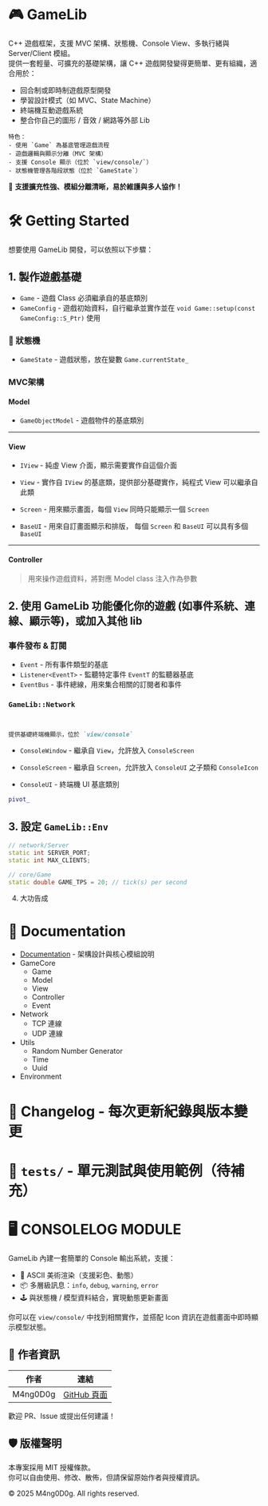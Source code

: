 # 🎮 GameLib

C++ 遊戲框架，支援 MVC 架構、狀態機、Console View、多執行緒與 Server/Client 模組。  
提供一套輕量、可擴充的基礎架構，讓 C++ 遊戲開發變得更簡單、更有組織，適合用於：

- 回合制或即時制遊戲原型開發
- 學習設計模式（如 MVC、State Machine）
- 終端機互動遊戲系統
- 整合你自己的圖形 / 音效 / 網路等外部 Lib

```
特色：
- 使用 `Game` 為基底管理遊戲流程
- 遊戲邏輯與顯示分離（MVC 架構）
- 支援 Console 顯示（位於 `view/console/`）
- 狀態機管理各階段狀態（位於 `GameState`）
```

🚀 **支援擴充性強、模組分離清晰，易於維護與多人協作！**


# 🛠️ Getting Started

想要使用 GameLib 開發，可以依照以下步驟：

## 1. 製作遊戲基礎
- `Game` - 遊戲 Class 必須繼承自的基底類別
- `GameConfig` - 遊戲初始資料，自行繼承並實作並在 `void Game::setup(const GameConfig::S_Ptr)` 使用

### 🔁 狀態機
- `GameState` - 遊戲狀態，放在變數 `Game.currentState_`

### MVC架構

#### Model

- `GameObjectModel` - 遊戲物件的基底類別

---

#### View

- `IView` - 純虛 View 介面，顯示需要實作自這個介面

- `View` - 實作自 `IView` 的基底類，提供部分基礎實作，純程式 View 可以繼承自此類
- `Screen` - 用來顯示畫面，每個 `View` 同時只能顯示一個 `Screen`
- `BaseUI` - 用來自訂畫面顯示和排版， 每個 `Screen` 和 `BaseUI` 可以具有多個 `BaseUI`


---

#### Controller
> 用來操作遊戲資料，將對應 Model class 注入作為參數





## 2. 使用 GameLib 功能優化你的遊戲 (如事件系統、連線、顯示等)，或加入其他 lib

### 事件發布 & 訂閱
- `Event` - 所有事件類型的基底
- `Listener<EventT>` - 監聽特定事件 `EventT` 的監聽器基底
- `EventBus` - 事件總線，用來集合相關的訂閱者和事件

### `GameLib::Network`


```cpp

```
```cpp

```

```md
提供基礎終端機顯示，位於 `view/console`
```
- `ConsoleWindow` - 繼承自 `View`，允許放入 `ConsoleScreen`

- `ConsoleScreen` - 繼承自 `Screen`，允許放入 `ConsoleUI` 之子類和 `ConsoleIcon`

- `ConsoleUI` - 終端機 UI 基底類別
```cpp
pivot_
```



## 3. 設定 `GameLib::Env`
```cpp
// network/Server
static int SERVER_PORT;
static int MAX_CLIENTS;

// core/Game
static double GAME_TPS = 20; // tick(s) per second

```

4. 大功告成



# 🧱 Documentation
- [Documentation](docs/documentation.md) - 架構設計與核心模組說明
- GameCore
	- Game
	- Model
	- View
	- Controller
	- Event
- Network
	- TCP 連線
	- UDP 連線
- Utils 
	- Random Number Generator
	- Time
	- Uuid
- Environment

# 📜 Changelog - 每次更新紀錄與版本變更
# 🧪 `tests/` - 單元測試與使用範例（待補充）

# 🖥️ CONSOLELOG MODULE

GameLib 內建一套簡單的 Console 輸出系統，支援：
- 🎨 ASCII 美術渲染（支援彩色、動態）
- 📦 多層級訊息：`info`, `debug`, `warning`, `error`
- 🕹️ 與狀態機 / 模型資料結合，實現動態更新畫面

你可以在 `view/console/` 中找到相關實作，並搭配 Icon 資訊在遊戲畫面中即時顯示模型狀態。

## 👤 作者資訊

| 作者      | 連結                                  |
|-----------|---------------------------------------|
| M4ng0D0g  | [GitHub 頁面](https://github.com/M4ng0D0g) |

歡迎 PR、Issue 或提出任何建議！

## 🛡️ 版權聲明

本專案採用 MIT 授權條款。  
你可以自由使用、修改、散佈，但請保留原始作者與授權資訊。

© 2025 M4ng0D0g. All rights reserved.
